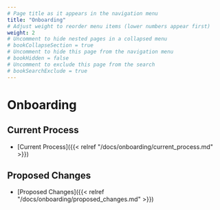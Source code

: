 ```yaml
---
# Page title as it appears in the navigation menu
title: "Onboarding"
# Adjust weight to reorder menu items (lower numbers appear first)
weight: 2
# Uncomment to hide nested pages in a collapsed menu
# bookCollapseSection = true
# Uncomment to hide this page from the navigation menu
# bookHidden = false
# Uncomment to exclude this page from the search
# bookSearchExclude = true
---
```


# Onboarding

## Current Process

- [Current Process]({{< relref "/docs/onboarding/current_process.md" >}})

## Proposed Changes

- [Proposed Changes]({{< relref "/docs/onboarding/proposed_changes.md" >}})